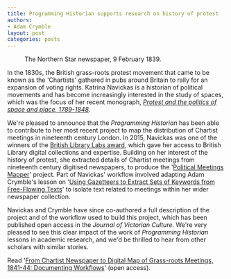 ```yaml
---
title: Programming Historian supports research on history of protest
authors: 
- Adam Crymble
layout: post
categories: posts 
---
```



<p><figure><img src="../images/history-of-protest/northerStar.jpg" alt=""/><figcaption>
    The Northern Star newspaper, 9 February 1839.</figcaption></figure></p>


In the 1830s, the British grass-roots protest movement that came to be known as the 'Chartists' gathered in pubs around Britain to rally for an expansion of voting rights. Katrina Navickas is a historian of political movements and has become increasingly interested in the study of spaces, which was the focus of her recent monograph, [*Protest and the politics of space and place, 1789-1848*](http://www.manchesteruniversitypress.co.uk/9781526116703/).

We're pleased to announce that the *Programming Historian* has been able to contribute to her most recent project to map the distribution of Chartist meetings in nineteenth century London. In 2015, Navickas was one of the winners of the [British Library Labs award](http://labs.bl.uk/British+Library+Labs+Competition), which gave her access to British Library digital collections and expertise. Building on her interest of the history of protest, she extracted details of Chartist meetings from nineteenth century digitised newspapers, to produce the '[Political Meetings Mapper](http://politicalmeetingsmapper.co.uk)' project. Part of Navickas' workflow involved adapting Adam Crymble's lesson on '[Using Gazetteers to Extract Sets of Keywords from Free-Flowing Texts](http://programminghistorian.org/lessons/extracting-keywords)' to isolate text related to meetings within her wider newspaper collection.

Navickas and Crymble have since co-authored a full description of the project and of the workflow used to build this project, which has been published open access in the *Journal of Victorian Culture*. We're very pleased to see this clear impact of the work of *Programming Historian* lessons in academic research, and we'd be thrilled to hear from other scholars with similar stories.

Read '[From Chartist Newspaper to Digital Map of Grass-roots Meetings, 1841-44: Documenting Workflows](http://www.tandfonline.com/doi/full/10.1080/13555502.2017.1301179)' (open access).
